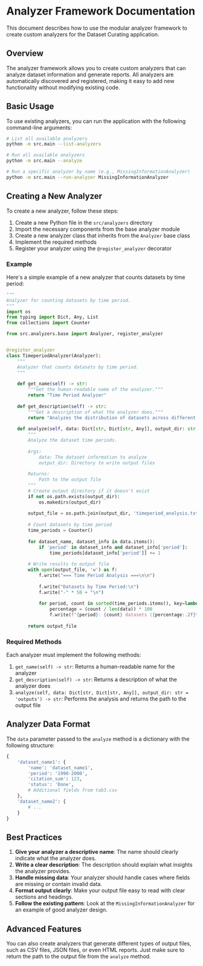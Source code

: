 # Analyzer Framework Documentation

This document describes how to use the modular analyzer framework to create custom analyzers for the Dataset Curating application.

## Overview

The analyzer framework allows you to create custom analyzers that can analyze dataset information and generate reports. 
All analyzers are automatically discovered and registered, making it easy to add new functionality without modifying existing code.

## Basic Usage

To use existing analyzers, you can run the application with the following command-line arguments:

```bash
# List all available analyzers
python -m src.main --list-analyzers

# Run all available analyzers
python -m src.main --analyze

# Run a specific analyzer by name (e.g., MissingInformationAnalyzer)
python -m src.main --run-analyzer MissingInformationAnalyzer
```

## Creating a New Analyzer

To create a new analyzer, follow these steps:

1. Create a new Python file in the `src/analyzers` directory
2. Import the necessary components from the base analyzer module
3. Create a new analyzer class that inherits from the `Analyzer` base class
4. Implement the required methods
5. Register your analyzer using the `@register_analyzer` decorator

### Example

Here's a simple example of a new analyzer that counts datasets by time period:

```python
"""
Analyzer for counting datasets by time period.
"""
import os
from typing import Dict, Any, List
from collections import Counter

from src.analyzers.base import Analyzer, register_analyzer


@register_analyzer
class TimeperiodAnalyzer(Analyzer):
    """
    Analyzer that counts datasets by time period.
    """
    
    def get_name(self) -> str:
        """Get the human-readable name of the analyzer."""
        return "Time Period Analyzer"
    
    def get_description(self) -> str:
        """Get a description of what the analyzer does."""
        return "Analyzes the distribution of datasets across different time periods."
    
    def analyze(self, data: Dict[str, Dict[str, Any]], output_dir: str = 'outputs') -> str:
        """
        Analyze the dataset time periods.
        
        Args:
            data: The dataset information to analyze
            output_dir: Directory to write output files
            
        Returns:
            Path to the output file
        """
        # Create output directory if it doesn't exist
        if not os.path.exists(output_dir):
            os.makedirs(output_dir)
        
        output_file = os.path.join(output_dir, 'timeperiod_analysis.txt')
        
        # Count datasets by time period
        time_periods = Counter()
        
        for dataset_name, dataset_info in data.items():
            if 'period' in dataset_info and dataset_info['period']:
                time_periods[dataset_info['period']] += 1
        
        # Write results to output file
        with open(output_file, 'w') as f:
            f.write("=== Time Period Analysis ===\n\n")
            
            f.write("Datasets by Time Period:\n")
            f.write("-" * 50 + "\n")
            
            for period, count in sorted(time_periods.items(), key=lambda x: x[1], reverse=True):
                percentage = (count / len(data)) * 100
                f.write(f"{period}: {count} datasets ({percentage:.2f}%)\n")
        
        return output_file
```

### Required Methods

Each analyzer must implement the following methods:

1. `get_name(self) -> str`: Returns a human-readable name for the analyzer
2. `get_description(self) -> str`: Returns a description of what the analyzer does
3. `analyze(self, data: Dict[str, Dict[str, Any]], output_dir: str = 'outputs') -> str`: Performs the analysis and returns the path to the output file

## Analyzer Data Format

The `data` parameter passed to the `analyze` method is a dictionary with the following structure:

```python
{
    'dataset_name1': {
        'name': 'dataset_name1',
        'period': '1990-2000',
        'citation_sum': 123,
        'status': 'Done',
        # Additional fields from tab3.csv
    },
    'dataset_name2': {
        # ...
    }
}
```

## Best Practices

1. **Give your analyzer a descriptive name**: The name should clearly indicate what the analyzer does.
2. **Write a clear description**: The description should explain what insights the analyzer provides.
3. **Handle missing data**: Your analyzer should handle cases where fields are missing or contain invalid data.
4. **Format output clearly**: Make your output file easy to read with clear sections and headings.
5. **Follow the existing pattern**: Look at the `MissingInformationAnalyzer` for an example of good analyzer design.

## Advanced Features

You can also create analyzers that generate different types of output files, such as CSV files, JSON files, or even HTML reports. Just make sure to return the path to the output file from the `analyze` method.
